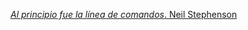 [_Al principio fue la línea de comandos_. Neil Stephenson]( https://biblioweb.sindominio.net/telematica/command_es/command_es.pdf)